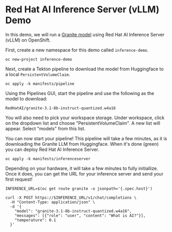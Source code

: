# Red Hat AI Inference Server (vLLM) Demo

In this demo, we will run a [Granite model](https://huggingface.co/RedHatAI/granite-3.1-8b-instruct-quantized.w4a16) using Red Hat AI Inference Server (vLLM) on OpenShift.

First, create a new namespace for this demo called `inference-demo`.

```
oc new-project inference-demo
```

Next, create a Tekton pipeline to download the model from Huggingface to a local `PersistentVolumeClaim`.

```
oc apply -k manifests/pipeline
```

Using the Pipelines GUI, start the pipeline and use the following as the model to download:

```
RedHatAI/granite-3.1-8b-instruct-quantized.w4a16
```

You will also need to pick your workspace storage.  Under workspace, click on the dropdown list and choose "PersistentVolumeClaim".  A new list will appear.  Select "models" from this list.

You can now start your pipeline!  This pipeline will take a few minutes, as it is downloading the Granite LLM from Huggingface.  When it's done (green) you can deploy Red Hat AI Inference Server.

```
oc apply -k manifests/inferenceserver
```

Depending on your hardware, it will take a few minutes to fully initiallize.  Once it does, you can get the URL for your inference server and send your first request!

```
INFERENCE_URL=$(oc get route granite -o jsonpath='{.spec.host}')
```

```
curl -X POST https://$INFERENCE_URL/v1/chat/completions \
  -H "Content-Type: application/json" \
  -d '{
    "model": "granite-3.1-8b-instruct-quantized.w4a16",
    "messages": [{"role": "user", "content": "What is AI?"}],
    "temperature": 0.1
  }'
```